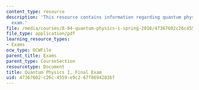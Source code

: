 ```yaml
---
content_type: resource
description: 'This resource contains information regarding quantum physics: Final
  exam.'
file: /media/courses/8-04-quantum-physics-i-spring-2016/47367602c26c4559e9c267f8694203bf_MIT8_04S16_FinalTest_2015.pdf
file_type: application/pdf
learning_resource_types:
- Exams
ocw_type: OCWFile
parent_title: Exams
parent_type: CourseSection
resourcetype: Document
title: Quantum Physics I, Final Exam
uid: 47367602-c26c-4559-e9c2-67f8694203bf
---
```

